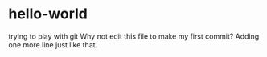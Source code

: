 # hello-world
trying to play with git
Why not edit this file to make my first commit?
Adding one more line just like that.
